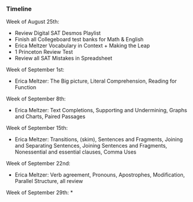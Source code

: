 
### Timeline

Week of August 25th:
* Review Digital SAT Desmos Playlist 
* Finish all Collegeboard test banks for Math & English
* Erica Meltzer Vocabulary in Context  + Making the Leap
* 1 Princeton Review Test
* Review all SAT Mistakes in Spreadsheet

Week of September 1st:
*  Erica Meltzer: The Big picture, Literal Comprehension, Reading for Function

Week of September 8th:
* Erica Meltzer: Text Completions, Supporting and Undermining, Graphs and Charts, Paired Passages

Week of September 15th:
* Erica Meltzer: Transitions, (skim), Sentences and Fragments, Joining and Separating Sentences, Joining Sentences and Fragments, Nonessential and essential clauses, Comma Uses

Week of September 22nd:
* Erica Meltzer: Verb agreement, Pronouns, Apostrophes, Modification, Parallel Structure, all review

Week of September 29th:
* 


